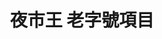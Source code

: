 ---
title: "夜市王 老字號項目"
description: "全台夜市王美食賽事資訊，老字號項目排名與店家資訊。"
keywords:
  - 夜市王
  - 台灣美食
  - 老字號
custom_css: "/css/events/the-king-of-night-market/single-event-list.css"
type: "the-king-of-night-market"
layout: "single-event-list"
datePublished: "2025-06-02"
dateModified: "2025-06-15"
image: "/images/events/the-king-of-night-market/old-shop.png"

events:
  - type: "老字號"
    rank: "第一名"
    name: "福町本舖檸檬汁(A35)"
    address: "花蓮縣花蓮市970東大門福町夜市A35"
    city: "花蓮縣"
    nightMarket: "東大門夜市"
    google_map: "https://maps.app.goo.gl/3Vi5VMSomtBH2dHq5"
    footinder: "https://footinder.com.tw/%E8%8A%B1%E8%93%AE%E7%B8%A3%E8%8A%B1%E8%93%AE%E5%B8%82/170109/"
    description: "夜市王老字號項目，第一名，東大門夜市福町本舖檸檬汁"
  - type: "老字號"
    rank: "第二名"
    name: "饗咬好佳蚵嗲"
    address: "台北市中正區中華路二段315巷4弄"
    city: "台北市"
    nightMarket: "南機場夜市"
    google_map: "https://maps.app.goo.gl/bkPyU9uAjAtzuAof6"
    footinder: "https://footinder.com.tw/%e5%8f%b0%e5%8c%97%e5%b8%82%e4%b8%ad%e6%ad%a3%e5%8d%80/175422/"
    description: "夜市王老字號項目，第二名，南機場夜市饗咬好佳蚵嗲"
  - type: "老字號"
    rank: "第三名"
    name: "盧の堡半月燒餡餅"
    address: "台中市北區育才南街31號"
    city: "台中市"
    nightMarket: "一中街夜市"
    google_map: "https://maps.app.goo.gl/Dfp73uzswcCyxUMA9"
    footinder: "https://footinder.com.tw/%E5%8F%B0%E4%B8%AD%E5%B8%82%E5%8C%97%E5%8D%80/362087/"
    description: "夜市王老字號項目，第三名，一中街夜市盧の堡半月燒餡餅"
  - type: "老字號"
    rank: "第四名"
    name: "來吃沙威瑪"
    address: "高雄市左營區裕誠路南屏路"
    city: "高雄市"
    nightMarket: "瑞豐夜市"
    google_map: "https://maps.app.goo.gl/1ntgoxyk5JkkQ8dy7"
    footinder: "https://footinder.com.tw/%E9%AB%98%E9%9B%84%E5%B8%82%E9%BC%93%E5%B1%B1%E5%8D%80/362081/"
    description: "夜市王老字號項目，第四名，瑞豐夜市來吃沙威瑪"
---